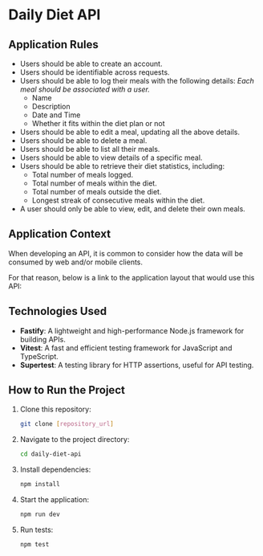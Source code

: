 # Daily Diet API

## Application Rules

- Users should be able to create an account.
- Users should be identifiable across requests.
- Users should be able to log their meals with the following details:
  *Each meal should be associated with a user.*
  - Name
  - Description
  - Date and Time
  - Whether it fits within the diet plan or not
- Users should be able to edit a meal, updating all the above details.
- Users should be able to delete a meal.
- Users should be able to list all their meals.
- Users should be able to view details of a specific meal.
- Users should be able to retrieve their diet statistics, including:
  - Total number of meals logged.
  - Total number of meals within the diet.
  - Total number of meals outside the diet.
  - Longest streak of consecutive meals within the diet.
- A user should only be able to view, edit, and delete their own meals.

## Application Context

When developing an API, it is common to consider how the data will be consumed by web and/or mobile clients.

For that reason, below is a link to the application layout that would use this API:

## Technologies Used

- **Fastify**: A lightweight and high-performance Node.js framework for building APIs.
- **Vitest**: A fast and efficient testing framework for JavaScript and TypeScript.
- **Supertest**: A testing library for HTTP assertions, useful for API testing.

## How to Run the Project

1. Clone this repository:
   ```sh
   git clone [repository_url]
   ```
2. Navigate to the project directory:
   ```sh
   cd daily-diet-api
   ```
3. Install dependencies:
   ```sh
   npm install
   ```
4. Start the application:
   ```sh
   npm run dev
   ```
5. Run tests:
   ```sh
   npm test
   ```

